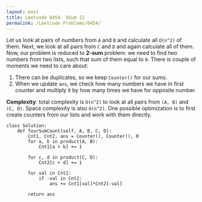 ```yaml
---
layout: post
title: Leetcode 0454. 4Sum II
permalink: /Leetcode Problems/0454/
---
```


Let us look at pairs of numbers from `A` and `B` and calculate all `O(n^2)` of them. Next, we look at all pairs from `C` and `D` and again calculate all of them. Now, our problem is reduced to **2-sum** problem: we need to find two numbers from two lists, such that sum of them equal to `0`. There is couple of moments we need to care about:

1. There can be duplicates, so we keep `Counter()` for our sums.
2. When we update `ans`, we check how many numbers we have in first counter and multiply it by how many times we have for opposite number.

**Complexity**: total complexity is `O(n^2)` to look at all pairs from `(A, B)` and `(C, D)`. Space complexity is also `O(n^2)`. One possible optimization is to first create counters from our lists and work with them directly.

```
class Solution:
    def fourSumCount(self, A, B, C, D):
        Cnt1, Cnt2, ans = Counter(), Counter(), 0
        for a, b in product(A, B):
            Cnt1[a + b] += 1
            
        for c, d in product(C, D):
            Cnt2[c + d] += 1
            
        for val in Cnt1:
            if -val in Cnt2:
                ans += Cnt1[val]*Cnt2[-val]
                
        return ans
```